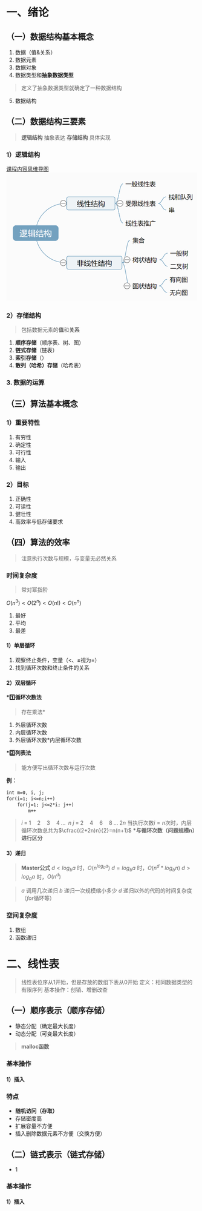 # 一、绪论

## （一）数据结构基本概念

1. 数据（值&关系）
2. 数据元素
3. 数据对象
4. 数据类型和**抽象数据类型**
> 定义了抽象数据类型就确定了一种数据结构
5. 数据结构

## （二）数据结构三要素
> **逻辑结构** 抽象表达
> **存储结构** 具体实现

### 1）逻辑结构
[课程内容思维导图](图片/思维导图/数据结构三要素.km)
![课程内容图片](图片/思维导图/数据结构三要素.png)

### 2）存储结构
> 包括数据元素的**值**和**关系**
1. **顺序存储**（顺序表、树、图）
2. **链式存储**（链表）
3. **索引存储**（）
4. **散列（哈希）存储**（哈希表）

### 3. 数据的运算

## （三）算法基本概念

### 1）重要特性
1. 有穷性
2. 确定性
3. 可行性
4. 输入
5. 输出

### 2）目标
1. 正确性
2. 可读性
3. 健壮性
4. 高效率与低存储要求

## （四）算法的效率
> 注意执行次数与规模，与变量无必然关系

### 时间复杂度
> 常对幂指阶

$O(n^3)<O(2^n)<O(n!)<O(n^n)$
1. 最好
2. 平均
3. 最差

#### 1）单层循环
1. 观察终止条件，变量（$<$、$\leq$视为$=$）
2. 找到循环次数和终止条件的关系

#### 2）双层循环

**\*1️⃣循环次数法**
> 存在乘法*

1. 外层循环次数
2. 内层循环次数
3. 外层循环次数*内层循环次数

**\*2️⃣列表法**
> 能方便写出循环次数与运行次数

**例：**
```
int m=0, i, j;
for(i=1; i<=n;i++)
    for(j=1; j<=2*i; j++)
        m++
```
> $i \;=\; 1 \quad 2 \quad 3 \quad 4 \;\dots\;\; n$
> $j \;=\; 2 \quad 4 \quad 6 \quad 8 \;\dots\; 2n$
> 当执行次数$i=n$次时，内层循环次数总共为$\cfrac{(2+2n)n}{2}=n(n+1)$
**\*与循环次数（问题规模n）进行区分**

#### 3）递归
> **Master公式**
> $d<log_ba$ 时，$O(n^{log_ba})$
> $d=log_ba$ 时，$O(n^d*log_bn)$
> $d>log_ba$ 时，$O(n^d)$

> $a$ 调用几次递归
> $b$ 递归一次规模缩小多少
> $d$ 递归以外的代码的时间复杂度（$for$循环等）

### 空间复杂度
1. 数组
2. 函数递归

# 二、线性表
> 线性表位序从1开始，但是存放的数组下表从0开始
定义：相同数据类型的有限序列
基本操作：创销、增删改查

## （一）顺序表示（顺序存储）
- 静态分配（确定最大长度）
- 动态分配（可变最大长度）
> **malloc函数**

### 基本操作

#### 1）插入

### 特点
- **随机访问（存取）**
- 存储密度高
- 扩展容量不方便
- 插入删除数据元素不方便（交换方便）

## （二）链式表示（链式存储）
- 1

### 基本操作

#### 1）插入